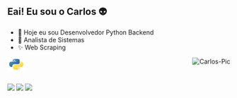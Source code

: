 ## Eai! Eu sou o Carlos 👽

- 🔭 Hoje eu sou Desenvolvedor Python Backend 
- 🌱 Analista de Sistemas
- ✨ Web Scraping

<div> 
 
  <img align="center" alt="Rafa-Python" height="30" width="40" src="https://raw.githubusercontent.com/devicons/devicon/master/icons/python/python-original.svg">
  <img align="right" alt="Carlos-Pic" src="https://i0.wp.com/inspi.com.br/wp-content/uploads/2016/05/tumblr_ns75p2DE2D1qaintho1_400.gif?fit=320%2C240&ssl=1"
  
  </div>
  
 
 ## 
  
  
  <a href="https://instagram.com/kacesarpiercer" target="_blank"><img src="https://img.shields.io/badge/-Instagram-%23E4405F?style=for-the-badge&logo=instagram&logoColor=white" target="_blank"></a>
  <a href = "mailto:kacesardev@gmail.com"><img src="https://img.shields.io/badge/-Gmail-%23333?style=for-the-badge&logo=gmail&logoColor=white" target="_blank"></a>
  <a href="https://www.linkedin.com/in/carlos-c%C3%A9sar-6060a7261/" target="_blank"><img src="https://img.shields.io/badge/-LinkedIn-%230077B5?style=for-the-badge&logo=linkedin&logoColor=white" target="_blank"></a> 
  
  
  
 
